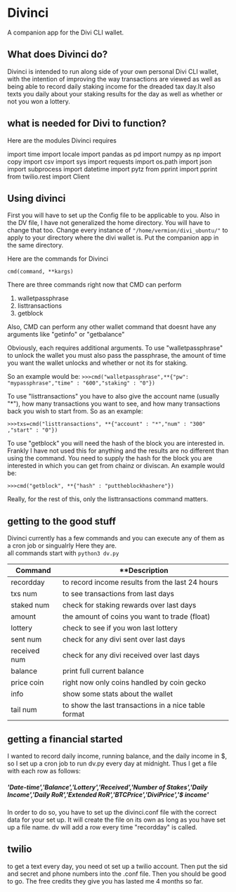 # Divinci
A companion app for the Divi CLI wallet.

## What does Divinci do?

Divinci is intended to run along side of your own personal Divi CLI wallet, with the intention of improving the way
transactions are viewed as well as being able to record daily staking income for the dreaded tax day.It also texts you
daily about your staking results for the day as well as whether or not you won a lottery.

## what is needed for Divi to function?

Here are the modules Divinci requires

import time
import locale
import pandas as pd
import numpy as np
import copy
import csv
import sys
import requests
import os.path
import json
import subprocess
import datetime
import pytz
from pprint import pprint
from twilio.rest import Client

## Using divinci

First you will have to set up the Config file to be applicable to you. Also in the DV file, I have not generalized the home directory. You will have to change that too. Change every instance of `"/home/vermion/divi_ubuntu/"` to apply to your directory where the divi wallet is. Put the companion app in the same directory.

Here are the commands for Divinci

`cmd(command, **kargs)`

There are three commands right now that CMD can perform
1. walletpassphrase
2. listtransactions
3. getblock

Also, CMD can perform any other wallet command that doesnt have any arguments like "getinfo" or "getbalance"

Obviously, each requires additional arguments. To use "walletpassphrase" to unlock the wallet you must also pass the passphrase, the amount of time you want the wallet unlocks and whether or not its for staking.

So an example would be:
`>>>cmd("walletpassphrase",**{"pw": "mypassphrase","time" : "600","staking" : "0"})`

 To use "listtransactions" you have to also give the account name (usually "*"), how many transactions you want to see, and 
 how many transactions back you wish to start from. So as an example:
 
 `>>>txs=cmd("listtransactions", **{"account" : "*","num" : "300" ,"start" : "0"})`
 
To use "getblock" you will need the hash of the block you are interested in. Frankly I have not used this for anything and the results are no different than using the command. You need to supply the hash for the block you are interested in which you can get from chainz or diviscan. An example would be:

`>>>cmd("getblock", **{"hash" : "puttheblockhashere"})`

Really, for the rest of this, only the listtransactions command matters.

## getting to the good stuff

Divinci currently has a few commands and you can execute any of them as a cron job or singualrly Here they are.  
all commands start with 
`python3 dv.py `

| **Command** | **Description                                   |
|---------|---------------------------------------------------------|
| recordday  | to record income results from the last 24 hours       |
| txs num  | to see transactions from last <num> days           |
| staked num  | check for staking rewards over last <num> days |
| amount | the amount of coins you want to trade (float)           |
| lottery  |    check to see if you won last lottery             | 
| sent num  |   check for any divi sent over last <num> days    |
| received num  |    check for any divi received over last <num> days      | 
| balance  |   print full current balance          | 
| price coin  |  right now only coins handled by coin gecko   | 
| info  |    show some stats about the wallet      | 
| tail num        |   to show the last <num> transactions in a nice table format       | 



## getting a financial started
I wanted to record daily income, running balance, and the daily income in $, so I set up a cron job to run dv.py every day at midnight. Thus I get a file with each row as follows:

##### 'Date-time','Balance','Lottery','Received','Number of Stakes','Daily Income','Daily RoR','Extended RoR','BTCPrice','DiviPrice','$ income'

In order to do so, you have to set up the divinci.conf file with the correct data for your set up. It will create the file on
its own as long as you have set up a file name. dv will add a row every time "recordday" is called.

## twilio
to get a text every day, you need ot set up a twilio account. Then put the sid and secret and phone numbers into the .conf file. Then you should be good to go. The free credits they give you has lasted me 4 months so far. 




 
